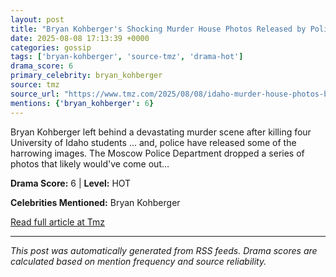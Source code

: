```yaml
---
layout: post
title: "Bryan Kohberger's Shocking Murder House Photos Released by Police"
date: 2025-08-08 17:13:39 +0000
categories: gossip
tags: ['bryan-kohberger', 'source-tmz', 'drama-hot']
drama_score: 6
primary_celebrity: bryan_kohberger
source: tmz
source_url: "https://www.tmz.com/2025/08/08/idaho-murder-house-photos-bryan-kohberger-case/"
mentions: {'bryan_kohberger': 6}
---
```


Bryan Kohberger left behind a devastating murder scene after killing four University of Idaho students ... and, police have released some of the harrowing images. The Moscow Police Department dropped a series of photos that likely would've come out…

**Drama Score:** 6 | **Level:** HOT

**Celebrities Mentioned:** Bryan Kohberger

[Read full article at Tmz](https://www.tmz.com/2025/08/08/idaho-murder-house-photos-bryan-kohberger-case/)

---
*This post was automatically generated from RSS feeds. Drama scores are calculated based on mention frequency and source reliability.*
